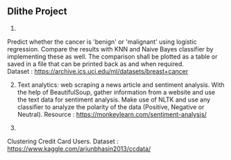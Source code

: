 ## Dlithe Project


1.
Predict whether the cancer is 'benign' or 'malignant' using logistic regression. Compare the results with KNN and Naive Bayes classifier by implementing these as well. The comparison shall be plotted as a table or saved in a file that can be printed back as and when required.  
Dataset : https://archive.ics.uci.edu/ml/datasets/breast+cancer


2. Text analytics: web scraping a news article and sentiment analysis. With the help of BeautifulSoup, gather information from a website and use the text data for sentiment analysis. Make use of NLTK and use any classifier to analyze the polarity of the data (Positive, Negative or Neutral). 
Resource : https://monkeylearn.com/sentiment-analysis/


3.
Clustering Credit Card Users. 
Dataset : https://www.kaggle.com/arjunbhasin2013/ccdata/
